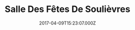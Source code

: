 ---
date: 2017-04-09T15:23:07.000Z
title: Salle Des Fêtes De Soulièvres
latitude: 46.829056567353646
longitude: -0.1545040317176533
category: checkin
---